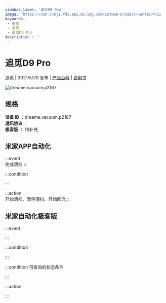 ```yaml
---
sidebar_label: '追觅D9 Pro'
image: 'https://cdn.cnbj1.fds.api.mi-img.com/iotweb-product-center/431aecc5499ebf85b2b8b938a5a1dd48_P2187-02.png?GalaxyAccessKeyId=AKVGLQWBOVIRQ3XLEW&Expires=9223372036854775807&Signature=qRU0gw5eDq+U+vy0GrO+D3MKpwE='
keywords: 
 - 米家
 - 追觅
 - 追觅D9 Pro
description : ''
---
```

# 追觅D9 Pro

追觅 | 2021/5/20 发布 | [产品百科](https://home.mi.com/webapp/content/baike/product/index.html?model=dreame.vacuum.p2187/) | [说明书](https://home.mi.com/views/introduction.html?model=dreame.vacuum.p2187&region=cn)

![dreame.vacuum.p2187](https://cdn.cnbj1.fds.api.mi-img.com/iotweb-product-center/431aecc5499ebf85b2b8b938a5a1dd48_P2187-02.png?GalaxyAccessKeyId=AKVGLQWBOVIRQ3XLEW&Expires=9223372036854775807&Signature=qRU0gw5eDq+U+vy0GrO+D3MKpwE=)

## 规格  
> 
**设备 ID** ：dreame.vacuum.p2187  
**通讯协议** ：  
**极客版**  ： 待补充 


## 米家APP自动化  

:::event  
完成清扫
:::

:::condition  

:::

:::action   
开始清扫、暂停清扫、开始回充
:::

## 米家自动化极客版  

:::event  

:::

:::condition  

:::

:::condition 可查询的状态条件  

:::

:::action  

:::

        
